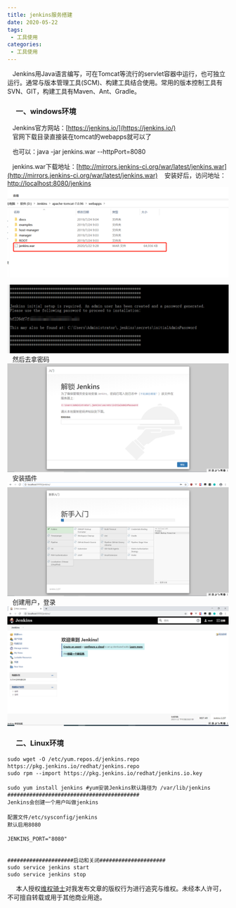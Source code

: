 ```yaml
---
title: jenkins服务搭建
date: 2020-05-22
tags:
 - 工具使用
categories:
 - 工具使用
---
```


&nbsp; &nbsp;Jenkins用Java语言编写，可在Tomcat等流行的servlet容器中运行，也可独立运行。通常与版本管理工具(SCM)、构建工具结合使用。常用的版本控制工具有SVN、GIT，构建工具有Maven、Ant、Gradle。




### &nbsp;&nbsp;&nbsp;&nbsp; 一、windows环境<br/>

&nbsp; &nbsp;Jenkins官方网站：[https://jenkins.io/](https://jenkins.io/)<br/>
&nbsp; &nbsp;官网下载目录直接装在tomcat的webapps就可以了<br/>

&nbsp; &nbsp;也可以：java -jar jenkins.war --httpPort=8080<br/>

&nbsp; &nbsp;jenkins.war下载地址：[http://mirrors.jenkins-ci.org/war/latest/jenkins.war](http://mirrors.jenkins-ci.org/war/latest/jenkins.war)
&nbsp; &nbsp;安装好后，访问地址：[http://localhost:8080/jenkins](http://localhost:8080/jenkins)<br/>
![logo](./1.jpg)  <br>

![logo](./2.png)  <br>
&nbsp; &nbsp;然后去拿密码<br/>
![logo](./3.png)  <br>
&nbsp; &nbsp;安装插件<br/>
![logo](./4.png)  <br>
&nbsp; &nbsp;创建用户，登录<br/>
![logo](./5.png)  <br>

### &nbsp;&nbsp;&nbsp;&nbsp; 二、Linux环境<br/>

```
sudo wget -O /etc/yum.repos.d/jenkins.repo https://pkg.jenkins.io/redhat/jenkins.repo
sudo rpm --import https://pkg.jenkins.io/redhat/jenkins.io.key

sudo yum install jenkins #yum安装Jenkins默认路径为 /var/lib/jenkins
##########################################
Jenkins会创建一个用户叫做jenkins
　
配置文件/etc/sysconfig/jenkins
默认启用8080

JENKINS_PORT="8080"


#####################启动和关闭#####################
sudo service jenkins start
sudo service jenkins stop
```


&nbsp;&nbsp;&nbsp;&nbsp; 本人授权[维权骑士](http://rightknights.com)对我发布文章的版权行为进行追究与维权。未经本人许可，不可擅自转载或用于其他商业用途。


